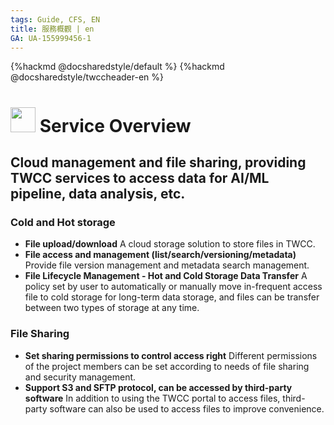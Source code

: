 ```yaml
---
tags: Guide, CFS, EN
title: 服務概觀 | en
GA: UA-155999456-1
---
```


{%hackmd @docsharedstyle/default %}
{%hackmd @docsharedstyle/twccheader-en %}

<style>
</style>

# <img class="icon" src="https://i.imgur.com/HmCCsr5.png" width="40" height="40"> Service Overview 

## Cloud management and file sharing, providing TWCC services to access data for AI/ML pipeline, data analysis, etc.


### Cold and Hot storage
  - **File upload/download**
     A cloud storage solution to store files in TWCC.
  - **File access and management (list/search/versioning/metadata)**
    Provide file version management and metadata search management.
  - **File Lifecycle Management - Hot and Cold Storage Data Transfer**
    A policy set by user to automatically or manually move in-frequent access file to cold storage for long-term data storage, and files can be transfer between two types of storage at any time.

### File Sharing
  - **Set sharing permissions to control access right**
    Different permissions of the project members can be set according to needs of file sharing and security management.
  - **Support S3 and SFTP protocol, can be accessed by third-party software**
    In addition to using the TWCC portal to access files, third-party software can also be used to access files to improve convenience.

